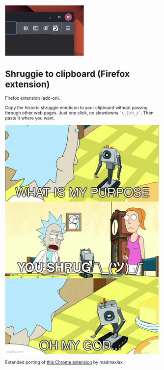 ![screenshot](screen.png)

# Shruggie to clipboard (Firefox extension)

Firefox extension (add-on).

Copy the historic shruggie emoticon to your clipboard without passing through other web pages. Just one click, no slowdowns `¯\_(ツ)_/¯`. Then paste it where you want.

![you-shrug](you-shrug.jpg)

Extended porting of [this Chrome extension](https://github.com/madmaxlax/shruggie-chrome-ext) by madmaxlax.
